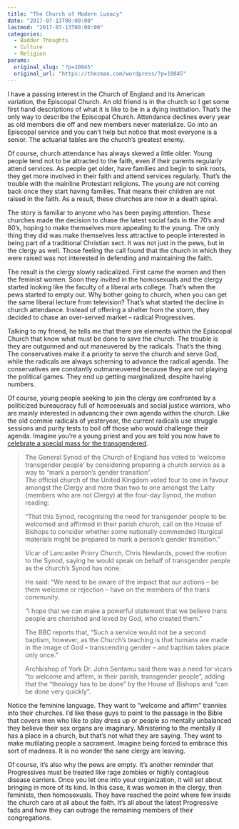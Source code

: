 ```yaml
---
title: "The Church of Modern Lunacy"
date: "2017-07-13T00:00:00"
lastmod: "2017-07-13T00:00:00"
categories:
  - Badder Thoughts
  - Culture
  - Religion
params:
  original_slug: "?p=10845"
  original_url: "https://thezman.com/wordpress/?p=10845"
---
```


I have a passing interest in the Church of England and its American
variation, the Episcopal Church. An old friend is in the church so I get
some first hand descriptions of what it is like to be in a dying
institution. That’s the only way to describe the Episcopal Church.
Attendance declines every year as old members die off and new members
never materialize. Go into an Episcopal service and you can’t help but
notice that most everyone is a senior. The actuarial tables are the
church’s greatest enemy.

Of course, church attendance has always skewed a little older. Young
people tend not to be attracted to the faith, even if their parents
regularly attend services. As people get older, have families and begin
to sink roots, they get more involved in their faith and attend services
regularly. That’s the trouble with the mainline Protestant religions.
The young are not coming back once they start having families. That
means their children are not raised in the faith. As a result, these
churches are now in a death spiral.

The story is familiar to anyone who has been paying attention. These
churches made the decision to chase the latest social fads in the 70’s
and 80’s, hoping to make themselves more appealing to the young. The
only thing they did was make themselves less attractive to people
interested in being part of a traditional Christian sect. It was not
just in the pews, but in the clergy as well. Those feeling the call
found that the church in which they were raised was not interested in
defending and maintaining the faith.

The result is the clergy slowly radicalized. First came the women and
then the feminist women. Soon they invited in the homosexuals and the
clergy started looking like the faculty of a liberal arts college.
That’s when the pews started to empty out. Why bother going to church,
when you can get the same liberal lecture from television? That’s what
started the decline in church attendance. Instead of offering a shelter
from the storm, they decided to chase an over-served market – radical
Progressives.

Talking to my friend, he tells me that there are elements within the
Episcopal Church that know what must be done to save the church. The
trouble is they are outgunned and out maneuvered by the radicals. That’s
the thing. The conservatives make it a priority to serve the church and
serve God, while the radicals are always scheming to advance the radical
agenda. The conservatives are constantly outmaneuvered because they are
not playing the political games. They end up getting marginalized,
despite having numbers.

Of course, young people seeking to join the clergy are confronted by a
politicized bureaucracy full of homosexuals and social justice warriors,
who are mainly interested in advancing their own agenda within the
church. Like the old commie radicals of yesteryear, the current radicals
use struggle sessions and purity tests to boil off those who would
challenge their agenda. Imagine you’re a young priest and you are told
you now have to <a
href="http://www.breitbart.com/london/2017/07/09/church-england-votes-welcome-transgender-ceremony/"
rel="noopener" target="_blank">celebrate a special mass for the
transgendered</a>.

> The General Synod of the Church of England has voted to ‘welcome
> transgender people’ by considering preparing a church service as a way
> to “mark a person’s gender transition”.  
> The official church of the United Kingdom voted four to one in favour
> amongst the Clergy and more than two to one amongst the Laity (members
> who are not Clergy) at the four-day Synod, the motion reading:
>
> “That this Synod, recognising the need for transgender people to be
> welcomed and affirmed in their parish church, call on the House of
> Bishops to consider whether some nationally commended liturgical
> materials might be prepared to mark a person’s gender transition.”
>
> Vicar of Lancaster Priory Church, Chris Newlands, posed the motion to
> the Synod, saying he would speak on behalf of transgender people as
> the church’s Synod has none.
>
> He said: “We need to be aware of the impact that our actions – be them
> welcome or rejection – have on the members of the trans community.
>
> “I hope that we can make a powerful statement that we believe trans
> people are cherished and loved by God, who created them.”
>
> The BBC reports that, “Such a service would not be a second baptism,
> however, as the Church’s teaching is that humans are made in the image
> of God – transcending gender – and baptism takes place only once.”
>
> Archbishop of York Dr. John Sentamu said there was a need for vicars
> “to welcome and affirm, in their parish, transgender people”, adding
> that the “theology has to be done” by the House of Bishops and “can be
> done very quickly”.

Notice the feminine language. They want to “welcome and affirm” trannies
into their churches. I’d like these guys to point to the passage in the
Bible that covers men who like to play dress up or people so mentally
unbalanced they believe their sex organs are imaginary. Ministering to
the mentally ill has a place in a church, but that’s not what they are
saying. They want to make mutilating people a sacrament. Imagine being
forced to embrace this sort of madness. It is no wonder the sane clergy
are leaving.

Of course, it’s also why the pews are empty. It’s another reminder that
Progressives must be treated like rage zombies or highly contagious
disease carriers. Once you let one into your organization, it will set
about bringing in more of its kind. In this case, it was women in the
clergy, then feminists, then homosexuals. They have reached the point
where few inside the church care at all about the faith. It’s all about
the latest Progressive fads and how they can outrage the remaining
members of their congregations.
